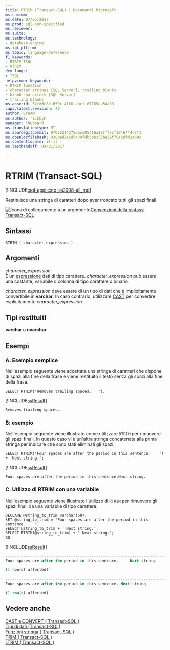 ```yaml
---
title: RTRIM (Transact-SQL) | Documenti Microsoft
ms.custom: 
ms.date: 07/05/2017
ms.prod: sql-non-specified
ms.reviewer: 
ms.suite: 
ms.technology:
- database-engine
ms.tgt_pltfrm: 
ms.topic: language-reference
f1_keywords:
- RTRIM_TSQL
- RTRIM
dev_langs:
- TSQL
helpviewer_keywords:
- RTRIM function
- character strings [SQL Server], trailing blanks
- blank characters [SQL Server]
- trailing blanks
ms.assetid: 52fd6e8d-650c-4f66-abcf-67765aa5aa83
caps.latest.revision: 40
author: BYHAM
ms.author: rickbyh
manager: jhubbard
ms.translationtype: MT
ms.sourcegitcommit: 876522142756bca05416a1afff3cf10467f4c7f1
ms.openlocfilehash: 838bad2a5d5434fdb3bb338ba32f75ebdfd1460c
ms.contentlocale: it-it
ms.lasthandoff: 09/01/2017

---
```

# <a name="rtrim-transact-sql"></a>RTRIM (Transact-SQL)
[!INCLUDE[tsql-appliesto-ss2008-all_md](../../includes/tsql-appliesto-ss2008-all-md.md)]

  Restituisce una stringa di caratteri dopo aver troncato tutti gli spazi finali.  
  
 ![Icona di collegamento a un argomento](../../database-engine/configure-windows/media/topic-link.gif "Icona di collegamento a un argomento")[Convenzioni della sintassi Transact-SQL](../../t-sql/language-elements/transact-sql-syntax-conventions-transact-sql.md)  
  
## <a name="syntax"></a>Sintassi  
  
```  
RTRIM ( character_expression )  
```  
  
## <a name="arguments"></a>Argomenti  
 *character_expression*  
 È un [espressione](../../t-sql/language-elements/expressions-transact-sql.md) dati di tipo carattere. *character_expression* può essere una costante, variabile o colonna di tipo carattere o binario.  
  
 *character_expression* deve essere di un tipo di dati che è implicitamente convertibile in **varchar**. In caso contrario, utilizzare [CAST](../../t-sql/functions/cast-and-convert-transact-sql.md) per convertire esplicitamente *character_expression*.  
  
## <a name="return-types"></a>Tipi restituiti  
 **varchar** o **nvarchar**  
  
## <a name="examples"></a>Esempi  
  
### <a name="a-simple-example"></a>A. Esempio semplice  
 Nell'esempio seguente viene accettata una stringa di caratteri che dispone di spazi alla fine della frase e viene restituito il testo senza gli spazi alla fine della frase.  
  
```  
SELECT RTRIM('Removes trailing spaces.   ');  
```  
  
 [!INCLUDE[ssResult](../../includes/ssresult-md.md)]  
  
  `Removes trailing spaces.`  
  
### <a name="b-simple-example"></a>B: esempio  
 Nell'esempio seguente viene illustrato come utilizzare `RTRIM` per rimuovere gli spazi finali. In questo caso vi è un'altra stringa concatenata alla prima stringa per indicare che sono stati eliminati gli spazi.  
  
```  
SELECT RTRIM('Four spaces are after the period in this sentence.    ') + 'Next string.';  
```  
  
 [!INCLUDE[ssResult](../../includes/ssresult-md.md)]  
  
`Four spaces are after the period in this sentence.Next string.`  

### <a name="c-using-rtrim-with-a-variable"></a>C. Utilizzo di RTRIM con una variabile  
 Nell'esempio seguente viene illustrato l'utilizzo di `RTRIM` per rimuovere gli spazi finali da una variabile di tipo carattere.  
  
```  
DECLARE @string_to_trim varchar(60);  
SET @string_to_trim = 'Four spaces are after the period in this sentence.    ';  
SELECT @string_to_trim + ' Next string.';  
SELECT RTRIM(@string_to_trim) + ' Next string.';  
GO  
```  
  
 [!INCLUDE[ssResult](../../includes/ssresult-md.md)]  
  
 ```sql   
 -------------------------------------------------------------------------  
 Four spaces are after the period in this sentence.     Next string.  
 
 (1 row(s) affected)`  
 
 -------------------------------------------------------------------------  
 Four spaces are after the period in this sentence. Next string.  
 
 (1 row(s) affected)
 ```  
  

  
## <a name="see-also"></a>Vedere anche  
 [CAST e CONVERT &#40; Transact-SQL &#41;](../../t-sql/functions/cast-and-convert-transact-sql.md)   
 [Tipi di dati &#40;Transact-SQL&#41;](../../t-sql/data-types/data-types-transact-sql.md)   
 [Funzioni stringa &#40; Transact-SQL &#41;](../../t-sql/functions/string-functions-transact-sql.md)  
 [TRIM &#40; Transact-SQL &#41;](../../t-sql/functions/trim-transact-sql.md)  
 [LTRIM &#40; Transact-SQL &#41;](../../t-sql/functions/ltrim-transact-sql.md)  
  
  



